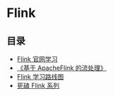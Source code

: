 #  Flink

## 目录
* [Flink 官网学习](/study/BigData/Flink/Flink官网/README)
* [《基于 ApacheFlink 的流处理》](/study/BigData/Flink/基于ApacheFlink的流处理/README)
* [Flink 学习路线图](/study/BigData/Flink/Apache-Flink-Stateful-Computations-over-Data-Streams.pdf)
* [死磕 Flink 系列](/study/BigData/Flink/死磕Flink系列/README)


